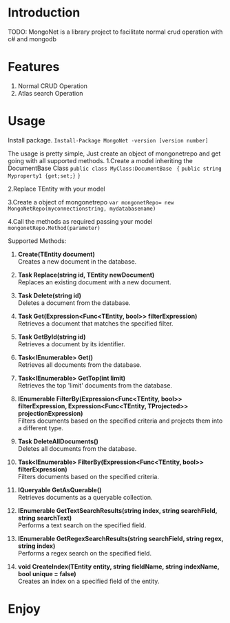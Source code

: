 # Introduction 
TODO: MongoNet is a library project to facilitate normal crud operation with c# and mongodb

# Features
1. Normal CRUD Operation
2. Atlas search Operation


# Usage

Install package.
`Install-Package MongoNet -version [version number]`

The usage is pretty simple, Just create an object of mongonetrepo and get going with all supported methods.
1.Create a model inheriting the DocumentBase Class
`public class MyClass:DocumentBase `
`{`
`public string Myproperty1 {get;set;}`
`}`

2.Replace TEntity with your model

3.Create a object of mongonetrepo
`var mongonetRepo= new MongoNetRepo(myconnectionstring, mydatabasename)`

4.Call the methods as required passing your model
`mongonetRepo.Method(parameter)`

Supported Methods:

1. **Create(TEntity document)**  
   Creates a new document in the database.

2. **Task<TEntity> Replace(string id, TEntity newDocument)**  
   Replaces an existing document with a new document.

3. **Task<bool> Delete(string id)**  
   Deletes a document from the database.

4. **Task<TEntity> Get(Expression<Func<TEntity, bool>> filterExpression)**  
   Retrieves a document that matches the specified filter.

5. **Task<TEntity> GetById(string id)**  
   Retrieves a document by its identifier.

6. **Task<IEnumerable<TEntity>> Get()**  
   Retrieves all documents from the database.

7. **Task<IEnumerable<TEntity>> GetTop(int limit)**  
   Retrieves the top 'limit' documents from the database.

8. **IEnumerable<TProjected> FilterBy<TProjected>(Expression<Func<TEntity, bool>> filterExpression, Expression<Func<TEntity, TProjected>> projectionExpression)**  
   Filters documents based on the specified criteria and projects them into a different type.

9. **Task<bool> DeleteAllDocuments()**  
   Deletes all documents from the database.

10. **Task<IEnumerable<TEntity>> FilterBy(Expression<Func<TEntity, bool>> filterExpression)**  
    Filters documents based on the specified criteria.

11. **IQueryable<TEntity> GetAsQuerable()**  
    Retrieves documents as a queryable collection.

12. **IEnumerable<TEntity> GetTextSearchResults(string index, string searchField, string searchText)**  
    Performs a text search on the specified field.

13. **IEnumerable<TEntity> GetRegexSearchResults(string searchField, string regex, string index)**  
    Performs a regex search on the specified field.

14. **void CreateIndex(TEntity entity, string fieldName, string indexName, bool unique = false)**  
    Creates an index on a specified field of the entity.

# Enjoy